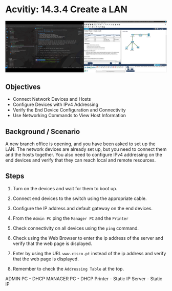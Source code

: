 # Acvitiy: 14.3.4 Create a LAN

![IMG](./Activity.png)

## Objectives
- Connect Network Devices and Hosts
- Configure Devices with IPv4 Addressing
- Verify the End Device Configuration and Connectivity
- Use Networking Commands to View Host Information

## Background / Scenario
A new branch office is opening, and you have been asked to set up the LAN. The network devices are already set up, but you need to connect them and the hosts together. You also need to configure IPv4 addressing on the end devices and verify that they can reach local and remote resources.

## Steps

1. Turn on the devices and wait for them to boot up.

2. Connect end devices to the switch using the appropriate cable.

3. Configure the IP address and default gateway on the end devices.

4. From the `Admin PC` ping the `Manager PC` and the `Printer`

5. Check connectivity on all devices using the `ping` command.

6. Check using the Web Browser to enter the ip address of the server and verify that the web page is displayed.

7. Enter by using the URL `www.cisco.pt` instead of the ip address and verify that the web page is displayed.

8. Remember to check the `Addressing Table` at the top.

ADMIN PC - DHCP
MANAGER PC - DHCP
Printer - Static IP
Server - Static IP